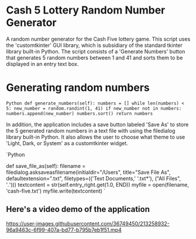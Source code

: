 # Cash 5 Lottery Random Number Generator
A random number generator for the Cash Five lottery game. This script uses the 'customtkinter' GUI library, which is subsidiary of the standard tkinter library built-in Python. The script consists of a 'Generate Numbers' button that generates 5 random numbers between 1 and 41 and sorts them to be displayed in an entry text box. 


 # Generating random numbers
 `Python
    def generate_numbers(self):
        numbers = []
        while len(numbers) < 5:
            new_number = random.randint(1, 41)
            if new_number not in numbers:
                numbers.append(new_number)
        numbers.sort()
        return numbers
  `

In addition, the application includes a save button labeled 'Save As' to store the 5 generated random numbers in a text file with using the filedialog library built-in Python. It also allows the user to choose what theme to use 'Light, Dark, or System' as a customtkinter widget. 

`Python

def save_file_as(self):
        filename = filedialog.asksaveasfilename(initialdir="/Users", title="Save File As", defaultextension=".txt", filetypes=(('Text Documents,' '.txt*'), ("All Files", '*.*')))
        textcontent = str(self.entry_right.get(1.0, END))
        myfile = open(filename, 'cash-five.txt')
        myfile.write(textcontent)
`

## Here's a video demo of the application
https://user-images.githubusercontent.com/36749450/213258932-96a9463c-6f99-407a-bd77-b795b7eb1f51.mp4


